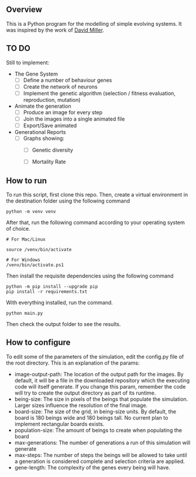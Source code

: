 ## Overview

This is a Python program for the modelling of simple evolving systems. It was inspired by the work of [David Miller](https://www.youtube.com/watch?v=N3tRFayqVtk). 

## TO DO

Still to implement:

- The Gene System
    - [ ] Define a number of behaviour genes
    - [ ] Create the network of neurons
    - [ ] Implement the genetic algorithm (selection / fitness evaluation, reproduction, mutation)
- Animate the generation
    - [ ] Produce an image for every step
    - [ ] Join the images into a single animated file
    - [ ] Export/Save animated
- Generational Reports
    - [ ] Graphs showing: 
        - [ ] Genetic diversity
        - [ ] Mortality Rate
 

## How to run

To run this script, first clone this repo. Then, create a virtual environment in the destination folder using the following command

```
python -m venv venv
```

After that, run the following command according to your operating system of choice.

```
# For Mac/Linux

source /venv/bin/activate

# For Windows
/venv/bin/activate.ps1
```

Then install the requisite dependencies using the following command

```
python -m pip install --upgrade pip
pip install -r requirements.txt
```

With everything installed, run the command.

```
python main.py
```

Then check the output folder to see the results.

## How to configure

To edit some of the parameters of the simulation, edit the config.py file of the root directory. This is an explanation of the params:

- image-output-path: The location of the output path for the images. By default, it will be a file in the downloaded repository which the executing code will itself generate. If you change this param, remember the code will try to create the output directory as part of its runtime.
- being-size: The size in pixels of the beings that populate the simulation. Larger sizes influence the resolution of the final image.
- board-size: The size of the grid, in being-size units. By default, the board is 180 beings wide and 180 beings tall. No current plan to implement rectangular boards exists.
- population-size: The amount of beings to create when populating the board
- max-generations: The number of generations a run of this simulation will generate
- max-steps: The number of steps the beings will be allowed to take until a generation is considered complete and selection criteria are applied.
- gene-length: The complexity of the genes every being will have.


